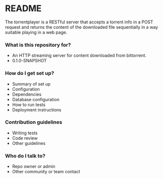 # README #

The torrentplayer is a RESTful server that accepts a torrent info in a POST request and
returns the content of the downloaded file sequentially in a way suitable playing in a web page.

### What is this repository for? ###

* An HTTP streaming server for content downloaded from bittorrent.
* 0.1.0-SNAPSHOT

### How do I get set up? ###

* Summary of set up
* Configuration
* Dependencies
* Database configuration
* How to run tests
* Deployment instructions

### Contribution guidelines ###

* Writing tests
* Code review
* Other guidelines

### Who do I talk to? ###

* Repo owner or admin
* Other community or team contact